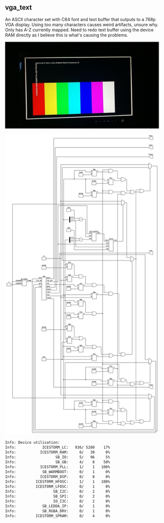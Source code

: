 ## vga_text

An ASCII character set with C64 font and text buffer that outputs to a 768p VGA display. Using too many characters causes weird artifacts, unsure why. Only has A-Z currently mapped. Need to redo text buffer using the device RAM directly as I believe this is what's causing the problems.

![Picture of test image produced](text.jpg)

![](./top.svg)

```
Info: Device utilisation:
Info: 	         ICESTORM_LC:   936/ 5280    17%
Info: 	        ICESTORM_RAM:     0/   30     0%
Info: 	               SB_IO:     5/   96     5%
Info: 	               SB_GB:     4/    8    50%
Info: 	        ICESTORM_PLL:     1/    1   100%
Info: 	         SB_WARMBOOT:     0/    1     0%
Info: 	        ICESTORM_DSP:     0/    8     0%
Info: 	      ICESTORM_HFOSC:     1/    1   100%
Info: 	      ICESTORM_LFOSC:     0/    1     0%
Info: 	              SB_I2C:     0/    2     0%
Info: 	              SB_SPI:     0/    2     0%
Info: 	              IO_I3C:     0/    2     0%
Info: 	         SB_LEDDA_IP:     0/    1     0%
Info: 	         SB_RGBA_DRV:     0/    1     0%
Info: 	      ICESTORM_SPRAM:     0/    4     0%

```
